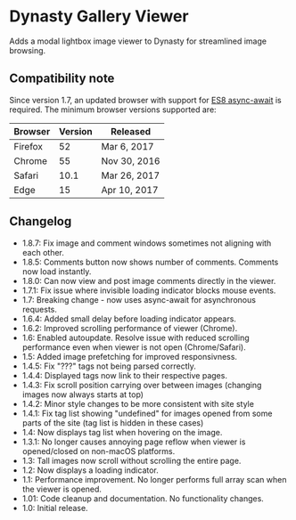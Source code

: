 # Dynasty Gallery Viewer

Adds a modal lightbox image viewer to Dynasty for streamlined image browsing.

## Compatibility note
Since version 1.7, an updated browser with support for [ES8 async-await](https://caniuse.com/#feat=async-functions) is required. The minimum browser versions supported are:

| Browser | Version | Released |
|----|----|----|
| Firefox | 52 | Mar 6, 2017 |
| Chrome | 55 | Nov 30, 2016 |
| Safari | 10.1 | Mar 26, 2017 |
| Edge | 15 | Apr 10, 2017 |

## Changelog
* 1.8.7: Fix image and comment windows sometimes not aligning with each other.
* 1.8.5: Comments button now shows number of comments. Comments now load instantly.
* 1.8.0: Can now view and post image comments directly in the viewer.
* 1.7.1: Fix issue where invisible loading indicator blocks mouse events.
* 1.7: Breaking change - now uses async-await for asynchronous requests.
* 1.6.4: Added small delay before loading indicator appears.
* 1.6.2: Improved scrolling performance of viewer (Chrome).
* 1.6: Enabled autoupdate. Resolve issue with reduced scrolling performance even when viewer is not open (Chrome/Safari).
* 1.5: Added image prefetching for improved responsivness.
* 1.4.5: Fix "???" tags not being parsed correctly.
* 1.4.4: Displayed tags now link to their respective pages.
* 1.4.3: Fix scroll position carrying over between images (changing images now always starts at top)
* 1.4.2: Minor style changes to be more consistent with site style
* 1.4.1: Fix tag list showing "undefined" for images opened from some parts of the site (tag list is hidden in these cases)
* 1.4: Now displays tag list when hovering on the image.
* 1.3.1: No longer causes annoying page reflow when viewer is opened/closed on non-macOS platforms.
* 1.3: Tall images now scroll without scrolling the entire page.
* 1.2: Now displays a loading indicator.
* 1.1: Performance improvement. No longer performs full array scan when the viewer is opened.
* 1.01: Code cleanup and documentation. No functionality changes.
* 1.0: Initial release.
